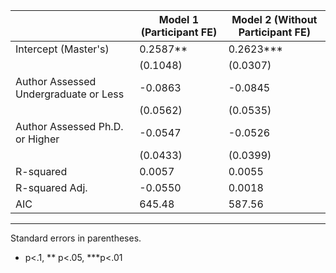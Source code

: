 |                                       | Model 1 (Participant FE) | Model 2 (Without Participant FE) |
| ------------------------------------- | ------------------------ | -------------------------------- |
| Intercept (Master's)                  | 0.2587\*\*               | 0.2623\*\*\*                     |
|                                       | (0.1048)                 | (0.0307)                         |
| Author Assessed Undergraduate or Less | -0.0863                  | -0.0845                          |
|                                       | (0.0562)                 | (0.0535)                         |
| Author Assessed Ph.D. or Higher       | -0.0547                  | -0.0526                          |
|                                       | (0.0433)                 | (0.0399)                         |
| R-squared                             | 0.0057                   | 0.0055                           |
| R-squared Adj.                        | -0.0550                  | 0.0018                           |
| AIC                                   | 645.48                   | 587.56                           |

---

Standard errors in parentheses.

- p<.1, ** p<.05, \***p<.01
